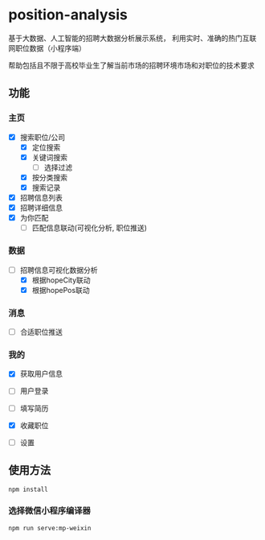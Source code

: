 # position-analysis
基于大数据、人工智能的招聘大数据分析展示系统，
利用实时、准确的热门互联网职位数据（小程序端）

帮助包括且不限于高校毕业生了解当前市场的招聘环境市场和对职位的技术要求

## 功能

### 主页
- [x] 搜索职位/公司
  - [x] 定位搜索
  - [x] 关键词搜索
      - [ ] 选择过滤
  - [x] 按分类搜索
  - [x] 搜索记录
- [x] 招聘信息列表
- [x] 招聘详细信息
- [x] 为你匹配
  - [ ] 匹配信息联动(可视化分析, 职位推送)

### 数据
- [ ] 招聘信息可视化数据分析
	- [x] 根据hopeCity联动
	-  [x] 根据hopePos联动

### 消息
- [ ] 合适职位推送

### 我的
- [x] 获取用户信息
- [ ] 用户登录
- [ ] 填写简历
- [x] 收藏职位 
- [ ] 设置


## 使用方法
```
npm install
```

### 选择微信小程序编译器
```
npm run serve:mp-weixin
```
